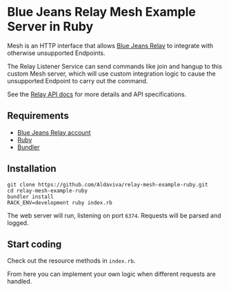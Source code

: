 Blue Jeans Relay Mesh Example Server in Ruby
============================================

Mesh is an HTTP interface that allows [Blue Jeans Relay](http://bluejeans.com/features/relay) to integrate with otherwise unsupported Endpoints.

The Relay Listener Service can send commands like join and hangup to this custom Mesh server, which will use custom integration logic to cause the unsupported Endpoint to carry out the command.

See the [Relay API docs](https://relay.bluejeans.com/docs/mesh.html) for more details and API specifications.

## Requirements
- [Blue Jeans Relay account](http://bluejeans.com/features/relay#relay)
- [Ruby](https://www.ruby-lang.org/en/downloads/)
- [Bundler](http://bundler.io/)

## Installation
    git clone https://github.com/Aldaviva/relay-mesh-example-ruby.git
    cd relay-mesh-example-ruby
    bundler install
    RACK_ENV=development ruby index.rb

The web server will run, listening on port `6374`. Requests will be parsed and logged.

## Start coding

Check out the resource methods in `index.rb`.

From here you can implement your own logic when different requests are handled.